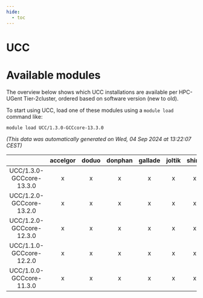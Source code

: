 ```yaml
---
hide:
  - toc
---
```


UCC
===

# Available modules


The overview below shows which UCC installations are available per HPC-UGent Tier-2cluster, ordered based on software version (new to old).

To start using UCC, load one of these modules using a `module load` command like:

```shell
module load UCC/1.3.0-GCCcore-13.3.0
```

*(This data was automatically generated on Wed, 04 Sep 2024 at 13:22:07 CEST)*  

| |accelgor|doduo|donphan|gallade|joltik|shinx|skitty|
| :---: | :---: | :---: | :---: | :---: | :---: | :---: | :---: |
|UCC/1.3.0-GCCcore-13.3.0|x|x|x|x|x|x|x|
|UCC/1.2.0-GCCcore-13.2.0|x|x|x|x|x|x|x|
|UCC/1.2.0-GCCcore-12.3.0|x|x|x|x|x|x|x|
|UCC/1.1.0-GCCcore-12.2.0|x|x|x|x|x|x|x|
|UCC/1.0.0-GCCcore-11.3.0|x|x|x|x|x|x|x|
